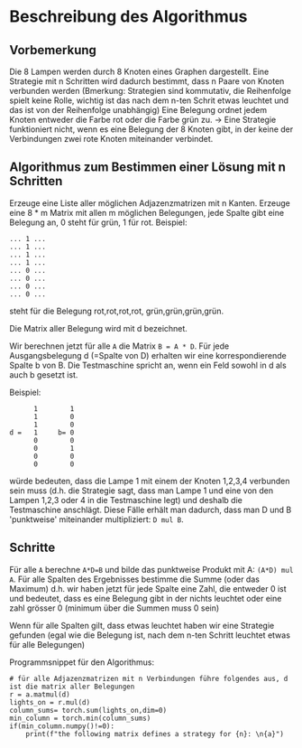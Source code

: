 
# Beschreibung des Algorithmus 

## Vorbemerkung
Die 8 Lampen werden durch 8 Knoten eines Graphen dargestellt.
Eine Strategie mit n Schritten wird dadurch bestimmt, dass n Paare von Knoten verbunden werden (Bmerkung: Strategien sind kommutativ, die Reihenfolge spielt keine Rolle, wichtig ist das nach dem n-ten Schrit etwas leuchtet und das ist von der Reihenfolge unabhängig)
Eine Belegung ordnet jedem Knoten entweder die Farbe rot oder die Farbe grün zu.
-> Eine Strategie funktioniert nicht, wenn es eine Belegung der 8 Knoten gibt, in der keine der Verbindungen zwei rote Knoten miteinander verbindet.

## Algorithmus zum Bestimmen einer Lösung mit n Schritten
Erzeuge eine Liste aller möglichen Adjazenzmatrizen mit n Kanten.
Erzeuge eine 8 * m Matrix mit allen m möglichen Belegungen, jede Spalte gibt eine Belegung an, 0 steht für grün, 1 für rot.
Beispiel:
```
... 1 ...
... 1 ...
... 1 ...
... 1 ...
... 0 ...
... 0 ...
... 0 ...
... 0 ...
````
steht für die Belegung rot,rot,rot,rot, grün,grün,grün,grün.

Die Matrix aller Belegung wird mit d bezeichnet.

Wir berechnen jetzt für alle `A` die Matrix `B = A * D`.
Für jede Ausgangsbelegung d (=Spalte von D) erhalten wir eine korrespondierende Spalte b von B. Die Testmaschine
spricht an, wenn ein Feld sowohl in d als auch b gesetzt ist.

Beispiel:
```
      1        1
      1        0
      1        0
d =   1     b= 0
      0        0
      0        1
      0        0
      0        0
```
würde bedeuten, dass die Lampe 1  mit einem der Knoten 1,2,3,4 verbunden sein muss (d.h. die Strategie sagt, dass man Lampe 1 und eine von den Lampen 1,2,3 oder 4 in die Testmaschine legt) und deshalb die Testmaschine anschlägt.
Diese Fälle erhält man dadurch, dass man D und B 'punktweise' miteinander multipliziert: `D mul B`.

## Schritte
Für alle `A` berechne `A*D=B` und bilde das punktweise Produkt mit A: `(A*D) mul A`.
Für alle Spalten des Ergebnisses bestimme die Summe (oder das Maximum) d.h. wir haben jetzt für jede Spalte eine Zahl, die entweder 0 ist und bedeutet, dass es eine Belegung gibt in der nichts leuchtet oder eine zahl grösser 0 (minimum über die Summen muss 0 sein)

Wenn für alle Spalten gilt, dass etwas leuchtet haben wir eine Strategie gefunden (egal wie die Belegung ist, nach dem n-ten Schritt leuchtet etwas für alle Belegungen)

Programmsnippet für den Algorithmus:

```
# für alle Adjazenzmatrizen mit n Verbindungen führe folgendes aus, d ist die matrix aller Belegungen
r = a.matmul(d)
lights_on = r.mul(d)
column_sums= torch.sum(lights_on,dim=0)
min_column = torch.min(column_sums)
if(min_column.numpy()!=0):
    print(f"the following matrix defines a strategy for {n}: \n{a}")
```


